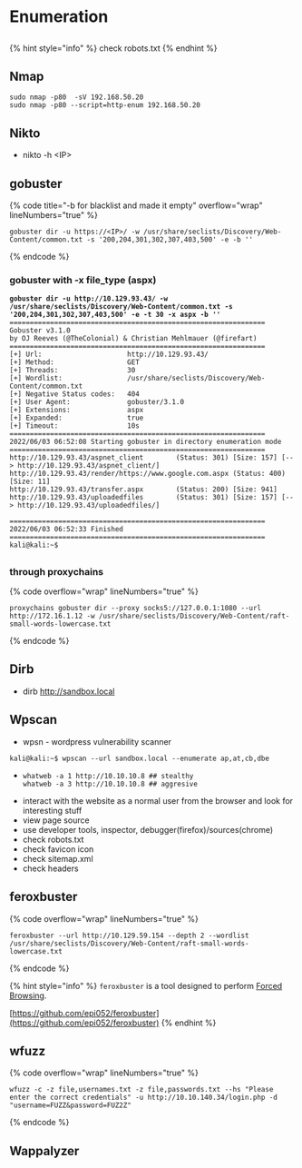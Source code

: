 # Enumeration

##

{% hint style="info" %}
check robots.txt
{% endhint %}

## Nmap

```
sudo nmap -p80  -sV 192.168.50.20
sudo nmap -p80 --script=http-enum 192.168.50.20
```

## Nikto

* nikto -h \<IP>

## gobuster

{% code title="-b for blacklist and made it empty" overflow="wrap" lineNumbers="true" %}
```
gobuster dir -u https://<IP>/ -w /usr/share/seclists/Discovery/Web-Content/common.txt -s '200,204,301,302,307,403,500' -e -b ''
```
{% endcode %}

### gobuster with -x file\_type (aspx)

<pre data-overflow="wrap" data-line-numbers><code><strong>gobuster dir -u http://10.129.93.43/ -w /usr/share/seclists/Discovery/Web-Content/common.txt -s '200,204,301,302,307,403,500' -e -t 30 -x aspx -b ''
</strong>===============================================================
Gobuster v3.1.0
by OJ Reeves (@TheColonial) &#x26; Christian Mehlmauer (@firefart)
===============================================================
[+] Url:                     http://10.129.93.43/
[+] Method:                  GET
[+] Threads:                 30
[+] Wordlist:                /usr/share/seclists/Discovery/Web-Content/common.txt
[+] Negative Status codes:   404
[+] User Agent:              gobuster/3.1.0
[+] Extensions:              aspx
[+] Expanded:                true
[+] Timeout:                 10s
===============================================================
2022/06/03 06:52:08 Starting gobuster in directory enumeration mode
===============================================================
http://10.129.93.43/aspnet_client        (Status: 301) [Size: 157] [--> http://10.129.93.43/aspnet_client/]
http://10.129.93.43/render/https://www.google.com.aspx (Status: 400) [Size: 11]                            
http://10.129.93.43/transfer.aspx        (Status: 200) [Size: 941]                                         
http://10.129.93.43/uploadedfiles        (Status: 301) [Size: 157] [--> http://10.129.93.43/uploadedfiles/]
                                                                                                           
===============================================================
2022/06/03 06:52:33 Finished
===============================================================
kali@kali:~$ 
</code></pre>

##

### through proxychains

{% code overflow="wrap" lineNumbers="true" %}
```
proxychains gobuster dir --proxy socks5://127.0.0.1:1080 --url http://172.16.1.12 -w /usr/share/seclists/Discovery/Web-Content/raft-small-words-lowercase.txt
```
{% endcode %}

## Dirb

* dirb http://sandbox.local

## Wpscan

* wpsn - wordpress vulnerability scanner

```
kali@kali:~$ wpscan --url sandbox.local --enumerate ap,at,cb,dbe
```

* ```
  whatweb -a 1 http://10.10.10.8 ## stealthy
  whatweb -a 3 http://10.10.10.8 ## aggresive

  ```
* interact with the website as a normal user from the browser and look for interesting stuff
* view page source
* use developer tools, inspector, debugger(firefox)/sources(chrome)
* check robots.txt
* check favicon icon
* check sitemap.xml
* check headers

## feroxbuster

{% code overflow="wrap" lineNumbers="true" %}
```
feroxbuster --url http://10.129.59.154 --depth 2 --wordlist /usr/share/seclists/Discovery/Web-Content/raft-small-words-lowercase.txt
```
{% endcode %}

{% hint style="info" %}
`feroxbuster` is a tool designed to perform [Forced Browsing](https://owasp.org/www-community/attacks/Forced\_browsing).

[https://github.com/epi052/feroxbuster](https://github.com/epi052/feroxbuster)
{% endhint %}

## wfuzz

{% code overflow="wrap" lineNumbers="true" %}
```
wfuzz -c -z file,usernames.txt -z file,passwords.txt --hs "Please enter the correct credentials" -u http://10.10.140.34/login.php -d "username=FUZZ&password=FUZ2Z"
```
{% endcode %}

## Wappalyzer
